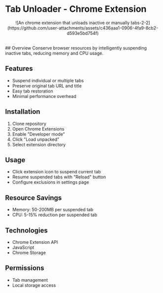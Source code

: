 # Tab Unloader - Chrome Extension
<p align="center">
![An chrome extension that unloads inactive or manually tabs-2-2](https://github.com/user-attachments/assets/c436aaa1-0906-4fa9-8cb2-d593e5bd754f)
</p><br>
## Overview
Conserve browser resources by intelligently suspending inactive tabs, reducing memory and CPU usage.

## Features
- Suspend individual or multiple tabs
- Preserve original tab URL and title
- Easy tab restoration
- Minimal performance overhead

## Installation
1. Clone repository
2. Open Chrome Extensions
3. Enable "Developer mode"
4. Click "Load unpacked"
5. Select extension directory

## Usage
- Click extension icon to suspend current tab
- Resume suspended tabs with "Reload" button
- Configure exclusions in settings page

## Resource Savings
- Memory: 50-200MB per suspended tab
- CPU: 5-15% reduction per suspended tab

## Technologies
- Chrome Extension API
- JavaScript
- Chrome Storage

## Permissions
- Tab management
- Local storage access

